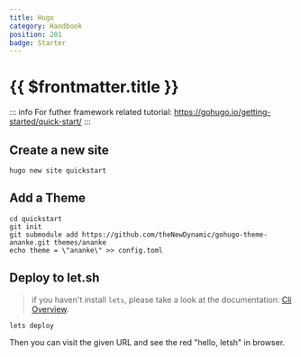 ```yaml
---
title: Hugo
category: Handbook
position: 201
badge: Starter
---
```


# {{ $frontmatter.title }}

::: info
For futher framework related tutorial: <https://gohugo.io/getting-started/quick-start/>
:::

## Create a new site

```shell
hugo new site quickstart
```

## Add a Theme

```
cd quickstart
git init
git submodule add https://github.com/theNewDynamic/gohugo-theme-ananke.git themes/ananke
echo theme = \"ananke\" >> config.toml
```

## Deploy to let.sh

> if you haven't install `lets`, please take a look at the documentation: [Cli Overview](/cli/overview).

```shell
lets deploy
```

Then you can visit the given URL and see the red "hello, letsh" in browser.

